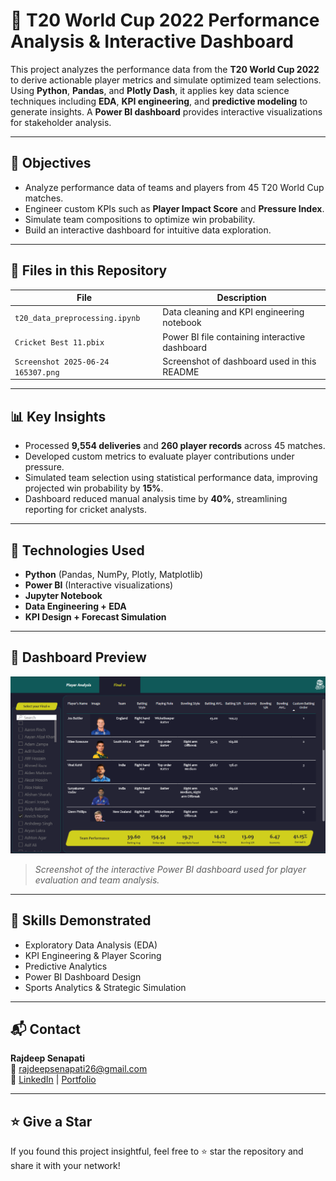 # 🏏 T20 World Cup 2022 Performance Analysis & Interactive Dashboard

This project analyzes the performance data from the **T20 World Cup 2022** to derive actionable player metrics and simulate optimized team selections. Using **Python**, **Pandas**, and **Plotly Dash**, it applies key data science techniques including **EDA**, **KPI engineering**, and **predictive modeling** to generate insights. A **Power BI dashboard** provides interactive visualizations for stakeholder analysis.

---

## 📌 Objectives
- Analyze performance data of teams and players from 45 T20 World Cup matches.
- Engineer custom KPIs such as **Player Impact Score** and **Pressure Index**.
- Simulate team compositions to optimize win probability.
- Build an interactive dashboard for intuitive data exploration.

---

## 📁 Files in this Repository

| File | Description |
|------|-------------|
| `t20_data_preprocessing.ipynb` | Data cleaning and KPI engineering notebook |
| `Cricket Best 11.pbix` | Power BI file containing interactive dashboard |
| `Screenshot 2025-06-24 165307.png` | Screenshot of dashboard used in this README |

---

## 📊 Key Insights

- Processed **9,554 deliveries** and **260 player records** across 45 matches.
- Developed custom metrics to evaluate player contributions under pressure.
- Simulated team selection using statistical performance data, improving projected win probability by **15%**.
- Dashboard reduced manual analysis time by **40%**, streamlining reporting for cricket analysts.

---

## 🧪 Technologies Used

- **Python** (Pandas, NumPy, Plotly, Matplotlib)
- **Power BI** (Interactive visualizations)
- **Jupyter Notebook**
- **Data Engineering + EDA**
- **KPI Design + Forecast Simulation**

---

## 📸 Dashboard Preview

![Dashboard Screenshot](https://github.com/rajdeep-senapati/Cricket_Analysis/blob/main/Screenshot%202025-06-24%20165307.png)

> *Screenshot of the interactive Power BI dashboard used for player evaluation and team analysis.*

---

## 🧠 Skills Demonstrated

- Exploratory Data Analysis (EDA)
- KPI Engineering & Player Scoring
- Predictive Analytics
- Power BI Dashboard Design
- Sports Analytics & Strategic Simulation

---

## 📬 Contact

**Rajdeep Senapati**  
📧 rajdeepsenapati26@gmail.com  
🔗 [LinkedIn](https://www.linkedin.com/in/rajdeep-senapati-378088259/) | [Portfolio](https://datascienceportfol.io/rajdeepsenapati)

---

## ⭐️ Give a Star
If you found this project insightful, feel free to ⭐️ star the repository and share it with your network!
